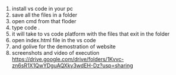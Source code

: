 1. install vs code in your pc
2. save all the files in a folder
3. open cmd from that floder
4. type code .
5. it will take to vs code platform with the files that exit in the folder
6. open index.html file in the vs code
7. and golive for the demostration of website
8. screenshots and video of execution
https://drive.google.com/drive/folders/1Kvvc-zn6sR1X1QwYDguAQXky3wdEH-Dz?usp=sharing
